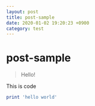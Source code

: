 ```yaml
---
layout: post
title: post-sample
date: 2020-01-02 19:20:23 +0900
category: test
---
```

# post-sample
> Hello!

This is code
```ruby
print 'hello world'
```